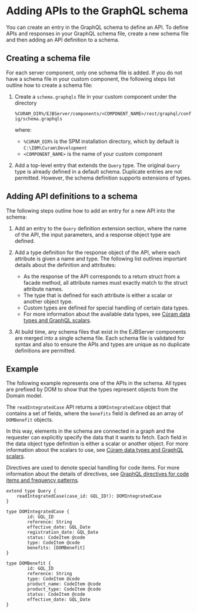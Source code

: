 # Adding APIs to the GraphQL schema

You can create an entry in the GraphQL schema to define an API. To define APIs and responses in your GraphQL schema file, create a new schema file and then adding an API definition to a schema.

## Creating a schema file

For each server component, only one schema file is added. If you do not have a schema file in your custom component, the following steps list outline how to create a schema file:

1. Create a `schema.graphqls` file in your custom component under the directory

   `%CURAM_DIR%/EJBServer/components/<COMPONENT_NAME>/rest/graphql/config/schema.graphqls`

   where:
    - `%CURAM_DIR%` is the SPM installation directory, which by default is `C:\IBM\Curam\Development`
    - `<COMPONENT_NAME>` is the name of your custom component

2. Add a top-level entry that extends the `Query` type. The original `Query` type is already defined in a default schema. Duplicate entries are not permitted. However, the schema definition supports extensions of types.

## Adding API definitions to a schema

The following steps outline how to add an entry for a new API into the schema:

1. Add an entry to the `Query` definition extension section, where the name of the API, the input parameters, and a response object type are defined.
2. Add a type definition for the response object of the API, where each attribute is given a name and type. The following list outlines important details about the definition and attributes:
   - As the response of the API corresponds to a return struct from a facade method, all attribute names must exactly match to the struct attribute names.
   - The type that is defined for each attribute is either a scalar or another object type.
   - Custom types are defined for special handling of certain data types.
   - For more information about the available data types, see [Cúram data types and GraphQL scalars](graphql_data_types.md).
  
3. At build time, any schema files that exist in the EJBServer components are merged into a single schema file. Each schema file is validated for syntax and also to ensure the APIs and types are unique as no duplicate definitions are permitted.

## Example

The following example represents one of the APIs in the schema. All types are prefixed by DOM to show that the types represent objects from the Domain model.

The `readIntegratedCase` API returns a `DOMIntegratedCase` object that contains a set of fields, where the `benefits` field is defined as an array of `DOMBenefit` objects.

In this way, elements in the schema are connected in a graph and
the requester can explicitly specify the data that it wants to fetch.
Each field in the data object type definition is either a scalar or another object. For more information about the scalars to use,
see [Cúram data types and GraphQL scalars](graphql_data_types.md).

Directives are used to denote special handling for code items. For more information about the details of directives, see [GraphQL directives for code items and frequency patterns](graphql_directives.md).

```
extend type Query {
    readIntegratedCase(case_id: GQL_ID!): DOMIntegratedCase
}

type DOMIntegratedCase {
        id: GQL_ID
        reference: String
        effective_date: GQL_Date
        registration_date: GQL_Date
        status: CodeItem @code
        type: CodeItem @code
        benefits: [DOMBenefit]
}

type DOMBenefit {
        id: GQL_ID
        reference: String
        type: CodeItem @code
        product_name: CodeItem @code
        product_type: CodeItem @code
        status: CodeItem @code
        effective_date: GQL_Date
}
```

